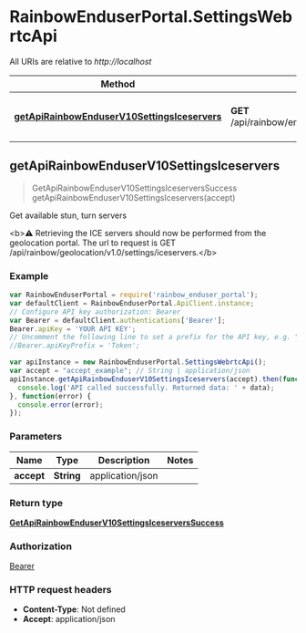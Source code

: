 # RainbowEnduserPortal.SettingsWebrtcApi

All URIs are relative to *http://localhost*

Method | HTTP request | Description
------------- | ------------- | -------------
[**getApiRainbowEnduserV10SettingsIceservers**](SettingsWebrtcApi.md#getApiRainbowEnduserV10SettingsIceservers) | **GET** /api/rainbow/enduser/v1.0/settings/iceservers | Get available stun, turn servers



## getApiRainbowEnduserV10SettingsIceservers

> GetApiRainbowEnduserV10SettingsIceserversSuccess getApiRainbowEnduserV10SettingsIceservers(accept)

Get available stun, turn servers

&lt;b&gt;⚠ Retrieving the ICE servers should now be performed from the geolocation portal. The url to request is GET /api/rainbow/geolocation/v1.0/settings/iceservers.&lt;/b&gt;

### Example

```javascript
var RainbowEnduserPortal = require('rainbow_enduser_portal');
var defaultClient = RainbowEnduserPortal.ApiClient.instance;
// Configure API key authorization: Bearer
var Bearer = defaultClient.authentications['Bearer'];
Bearer.apiKey = 'YOUR API KEY';
// Uncomment the following line to set a prefix for the API key, e.g. "Token" (defaults to null)
//Bearer.apiKeyPrefix = 'Token';

var apiInstance = new RainbowEnduserPortal.SettingsWebrtcApi();
var accept = "accept_example"; // String | application/json
apiInstance.getApiRainbowEnduserV10SettingsIceservers(accept).then(function(data) {
  console.log('API called successfully. Returned data: ' + data);
}, function(error) {
  console.error(error);
});

```

### Parameters



Name | Type | Description  | Notes
------------- | ------------- | ------------- | -------------
 **accept** | **String**| application/json | 

### Return type

[**GetApiRainbowEnduserV10SettingsIceserversSuccess**](GetApiRainbowEnduserV10SettingsIceserversSuccess.md)

### Authorization

[Bearer](../README.md#Bearer)

### HTTP request headers

- **Content-Type**: Not defined
- **Accept**: application/json

